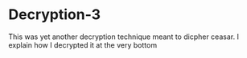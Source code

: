 # Decryption-3
This was yet another decryption technique meant to dicpher ceasar.
I explain how I decrypted it at the very bottom
